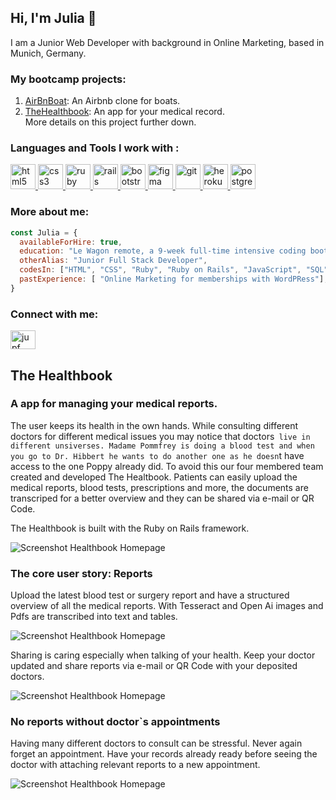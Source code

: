 ## Hi, I'm Julia 👋

<p>I am a Junior Web Developer with background in Online Marketing, based in Munich, Germany.</p>


### My bootcamp projects:

<ol>
  <li><a href="https://github.com/thibaultcolomb/airbnboat">AirBnBoat</a>: An Airbnb clone for boats.</li>
 
  <li><a href="https://github.com/thibaultcolomb/the-healthbook">TheHealthbook</a>: An app for your medical record.</li>
   More details on this project further down.
</ol>


<h3 align="left">Languages and Tools I work with :</h3>
<p align="left"> <a href="https://www.w3.org/html/" target="_blank" rel="noreferrer"> <img src="https://raw.githubusercontent.com/devicons/devicon/master/icons/html5/html5-original-wordmark.svg" alt="html5" width="40" height="40"/> </a> <a href="https://www.w3schools.com/css/" target="_blank" rel="noreferrer"> <img src="https://raw.githubusercontent.com/devicons/devicon/master/icons/css3/css3-original-wordmark.svg" alt="css3" width="40" height="40"/> </a> <a href="https://www.ruby-lang.org/en/" target="_blank" rel="noreferrer"> <img src="https://raw.githubusercontent.com/devicons/devicon/master/icons/ruby/ruby-original.svg" alt="ruby" width="40" height="40"/> </a> <a href="https://rubyonrails.org" target="_blank" rel="noreferrer"> <img src="https://raw.githubusercontent.com/devicons/devicon/master/icons/rails/rails-original-wordmark.svg" alt="rails" width="40" height="40"/> </a> <a href="https://getbootstrap.com" target="_blank" rel="noreferrer"> <img src="https://raw.githubusercontent.com/devicons/devicon/master/icons/bootstrap/bootstrap-plain-wordmark.svg" alt="bootstrap" width="40" height="40"/> </a> <a href="https://www.figma.com/" target="_blank" rel="noreferrer"> <img src="https://www.vectorlogo.zone/logos/figma/figma-icon.svg" alt="figma" width="40" height="40"/> </a> <a href="https://git-scm.com/" target="_blank" rel="noreferrer"> <img src="https://www.vectorlogo.zone/logos/git-scm/git-scm-icon.svg" alt="git" width="40" height="40"/> </a> <a href="https://heroku.com" target="_blank" rel="noreferrer"> <img src="https://www.vectorlogo.zone/logos/heroku/heroku-icon.svg" alt="heroku" width="40" height="40"/> </a> <a href="https://www.postgresql.org" target="_blank" rel="noreferrer"> <img src="https://raw.githubusercontent.com/devicons/devicon/master/icons/postgresql/postgresql-original-wordmark.svg" alt="postgresql" width="40" height="40"/> </a>


### More about me:

```javascript
const Julia = {
  availableForHire: true,
  education: "Le Wagon remote, a 9-week full-time intensive coding bootcamp",
  otherAlias: "Junior Full Stack Developer",
  codesIn: ["HTML", "CSS", "Ruby", "Ruby on Rails", "JavaScript", "SQL"],
  pastExperience: [ "Online Marketing for memberships with WordPRess"],
}
```

### Connect with me:
<p align="left">
<a href="https://linkedin.com/in/jupf" target="blank"><img align="center" src="https://raw.githubusercontent.com/rahuldkjain/github-profile-readme-generator/master/src/images/icons/Social/linked-in-alt.svg" alt="jupf" height="30" width="40" /></a>
</p>

## The Healthbook
### A app for managing your medical reports.
The user keeps its health in the own hands. 
While consulting different doctors for different medical issues you may notice that doctors` live in different unsiverses. Madame Pommfrey is doing a blood test and when you go to Dr. Hibbert he wants to do another one as he doesn`t have access to the one Poppy already did. To avoid this our four membered team created and developed The Healtbook. Patients can easily upload the medical reports, blood tests, prescriptions and more, the documents are transcriped for a better overview and they can be shared via e-mail or QR Code.

The Healthbook is built with the Ruby on Rails framework.

![Screenshot Healthbook Homepage](/The_Healthbook_homepage.JPG)

### The core user story: Reports
Upload the latest blood test or surgery report and have a structured overview of all the medical reports. With Tesseract and Open Ai images and Pdfs are transcribed into text and tables.

![Screenshot Healthbook Homepage](/healtbook_reports.JPG)

Sharing is caring especially when talking of your health. Keep your doctor updated and share reports via e-mail or QR Code with your deposited doctors.

![Screenshot Healthbook Homepage](/share.jpg)

### No reports without doctor`s appointments
Having many different doctors to consult can be stressful. Never again forget an appointment. Have your records already ready before seeing the doctor with attaching relevant reports to a new appointment.

![Screenshot Healthbook Homepage](/appointments.JPG)



